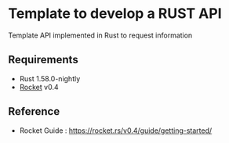 # Template to develop a RUST API

Template API implemented in Rust to request information

## Requirements

- Rust 1.58.0-nightly
- [Rocket](https://rocket.rs/) v0.4

## Reference

- Rocket Guide : https://rocket.rs/v0.4/guide/getting-started/